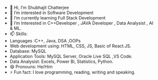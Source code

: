 - 👋 Hi, I’m Shubhajit Chatterjee
- 👀 I’m interested in Software Development
- 🌱 I’m currently learning Full Stack Development
- 💞️ I’m Interested in C++Developer , JAVA Developer , Data Analysist , AI & ML.
- 📫 Skills:
-   Languages :C++, Java, DSA ,OOPs
-   Web development using: HTML, CSS, JS, Basic of React.JS.
-   Database: MySQL
-   Application Tools: MySQL Server, Oracle Live SQL ,VS Code.
-   Data Analysist: Excels, Power Bi, Statistics, Python.
- 😄 Pronouns: He/Him
- ⚡ Fun fact: I love programming, reading, writing and speaking.

<!---
arghya1409/arghya1409 is a ✨ special ✨ repository because its `README.md` (this file) appears on your GitHub profile.
You can click the Preview link to take a look at your changes.
--->
